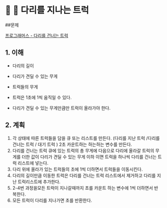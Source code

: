 # 🚛 🚚 다리를 지나는 트럭

##문제

[프로그래머스 - 다리를 건너는 트럭](https://programmers.co.kr/learn/courses/30/lessons/42583)


## 1. 이해

- 다리의 길이

- 다리가 견딜 수 있는 무게

- 트럭들의 무게

- 트럭은 1초에 1씩 움직일 수 있다.

- 다리가 견딜 수 있는 무게만큼만 트럭이 올라가야 한다.

## 2. 계획

1. 각 상태에 따른 트럭들을 담을 큐 또는 리스트를 만든다. (다리를 지난 트럭 /다리를 건너는 트럭 / 대기 트럭 )
2초 카운트하는 하는하는 변수를 만든다.
3. 다리를 건너는 트럭 큐에 있는 트럭의 총 무게에 다음으로 다리에 올라갈 트럭의 무게를 더한 값이 다리가 견딜 수 있는 무게 이하 이면 트럭을 하나씩 다리를 건너는 트럭 리스트에 넣는다.
4. 다리 위에 올라가 있는 트럭들의 초에 1씩 더하면서 트럭들을 이동시킨다.
5. 다리의 길이만큼 이동한 트럭은 다리를 건너는 트럭 리스트에서 제거하고 다리를 지난 트럭리스트에 추가한다.
6. 2-4번 과정을모든 트럭이 지나갈때까지 초를 카운트 하는 변수에 1씩 더하면서 반복한다.
7. 모든 트럭이 다리를 지나가면 초를 반환한다.